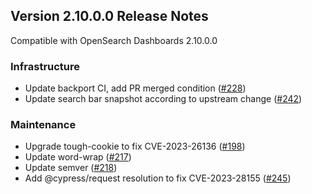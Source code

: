 ## Version 2.10.0.0 Release Notes

Compatible with OpenSearch Dashboards 2.10.0.0

### Infrastructure
* Update backport CI, add PR merged condition ([#228](https://github.com/opensearch-project/dashboards-visualizations/pull/226))
* Update search bar snapshot according to upstream change ([#242](https://github.com/opensearch-project/dashboards-visualizations/pull/242))

### Maintenance
* Upgrade tough-cookie to fix CVE-2023-26136 ([#198](https://github.com/opensearch-project/dashboards-visualizations/pull/198))
* Update word-wrap ([#217](https://github.com/opensearch-project/dashboards-visualizations/pull/217))
* Update semver ([#218](https://github.com/opensearch-project/dashboards-visualizations/pull/218))
* Add @cypress/request resolution to fix CVE-2023-28155 ([#245](https://github.com/opensearch-project/dashboards-visualizations/pull/245))
